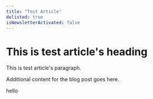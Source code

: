 ```yaml
---
title: "Test Article"
delisted: true
isNewsletterActivated: false
---
```


# This is test article's heading

This is test article's paragraph.

Additional content for the blog post goes here.


hello
